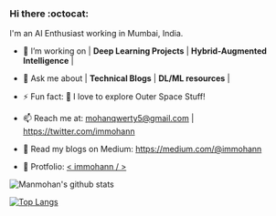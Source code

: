 ### Hi there :octocat:
I'm an AI Enthusiast working in Mumbai, India.


- 🔭 I’m working on | **Deep Learning Projects** | **Hybrid-Augmented Intelligence** | 
- 💬 Ask me about  | **Technical Blogs** | **DL/ML resources**  |
- ⚡ Fun fact: 🌌 I love to explore Outer Space Stuff!

- 📫 Reach me at: mohanqwerty5@gmail.com  |   https://twitter.com/immohann

- 📑 Read my blogs on Medium: https://medium.com/@immohann

- 👾 Protfolio: [ < immohann / > ](https://immohann.github.io/Portfolio/) 





![Manmohan's github stats](https://github-readme-stats.vercel.app/api?username=immohann&count_private=true&show_icons=true&theme=algolia)

[![Top Langs](https://github-readme-stats.vercel.app/api/top-langs/?username=immohann&layout=compact&show_icons=true&theme=algolia)](https://github.com/immohann/github-readme-stats)
